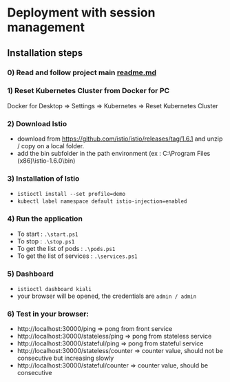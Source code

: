 # Deployment with session management

## Installation steps

### 0) Read and follow project main [readme.md](../../readme.md)

### 1) Reset Kubernetes Cluster from Docker for PC
Docker for Desktop => Settings => Kubernetes => Reset Kubernetes Cluster

### 2) Download Istio
- download from https://github.com/istio/istio/releases/tag/1.6.1 and unzip / copy on a local folder.
- add the bin subfolder in the path environment (ex : C:\Program Files (x86)\istio-1.6.0\bin)

### 3) Installation of Istio
- `istioctl install --set profile=demo`
- `kubectl label namespace default istio-injection=enabled`

### 4) Run the application
- To start : `.\start.ps1`
- To stop : `.\stop.ps1`
- To get the list of pods : `.\pods.ps1`
- To get the list of services : `.\services.ps1`

### 5) Dashboard
- `istioctl dashboard kiali` 
- your browser will be opened, the credentials are `admin / admin`

### 6) Test in your browser:
- http://localhost:30000/ping                 => pong from front service
- http://localhost:30000/stateless/ping       => pong from stateless service
- http://localhost:30000/stateful/ping        => pong from stateful service
- http://localhost:30000/stateless/counter    => counter value, should not be consecutive but increasing slowly
- http://localhost:30000/stateful/counter     => counter value, should be consecutive


